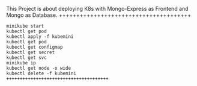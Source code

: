 This Project is about deploying K8s with Mongo-Express as Frontend and Mongo as Database.
++++++++++++++++++++++++++++++++++++++
```
minikube start
kubectl get pod
kubectl apply -f kubemini
kubectl get pod
kubectl get configmap
kubectl get secret
kubectl get svc
minikube ip
kubectl get node -o wide
kubectl delete -f kubemini
++++++++++++++++++++++++++++++++++++++
```


